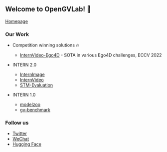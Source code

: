 ## Welcome to OpenGVLab! 👋

[Homepage](https://opengvlab.github.io/)

<!--

**Here are some ideas to get you started:**

🙋‍♀️ A short introduction - what is your organization all about?
🌈 Contribution guidelines - how can the community get involved?
👩‍💻 Useful resources - where can the community find your docs? Is there anything else the community should know?
🍿 Fun facts - what does your team eat for breakfast?
🧙 Remember, you can do mighty things with the power of [Markdown](https://docs.github.com/github/writing-on-github/getting-started-with-writing-and-formatting-on-github/basic-writing-and-formatting-syntax)
-->

### Our Work

* Competition winning solutions 🔥
  * [InternVideo-Ego4D](https://github.com/OpenGVLab/ego4d-eccv2022-solutions) - SOTA in various Ego4D challenges, ECCV 2022

* INTERN 2.0
  *  [InternImage](https://github.com/OpenGVLab/InternImage)
  *  [InternVideo](https://github.com/OpenGVLab/InternVideo)
  *  [STM-Evaluation](https://github.com/OpenGVLab/STM-Evaluation)

* INTERN 1.0
  * [modelzoo](https://github.com/OpenGVLab/modelzoo)
  * [gv-benchmark](https://github.com/OpenGVLab/gv-benchmark)

### Follow us

* [Twitter](https://twitter.com/opengvlab)
* [WeChat](./profile/opengv-wechat.jpeg)
* [Hugging Face](https://huggingface.co/OpenGVLab)
